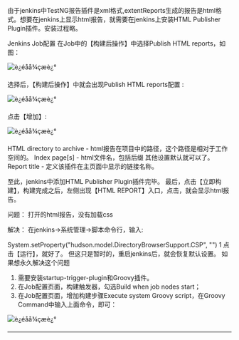 由于jenkins中TestNG报告插件是xml格式,extentReports生成的报告是html格式。想要在jenkins上显示html报告，就需要在jenkins上安装HTML Publisher Plugin插件。安装过程略。

Jenkins Job配置
在Job中的【构建后操作】中选择Publish HTML reports，如图： 

![è¿éåå¾çæè¿°](https://img-blog.csdn.net/20171121190841695?watermark/2/text/aHR0cDovL2Jsb2cuY3Nkbi5uZXQvQ2FyZV9zUXVlZW5kb20=/font/5a6L5L2T/fontsize/400/fill/I0JBQkFCMA==/dissolve/70/gravity/SouthEast)

选择后，【构建后操作】中就会出现Publish HTML reports配置 : 

![è¿éåå¾çæè¿°](https://img-blog.csdn.net/20171121191002412?watermark/2/text/aHR0cDovL2Jsb2cuY3Nkbi5uZXQvQ2FyZV9zUXVlZW5kb20=/font/5a6L5L2T/fontsize/400/fill/I0JBQkFCMA==/dissolve/70/gravity/SouthEast)

点击【增加】: 

![è¿éåå¾çæè¿°](https://img-blog.csdn.net/20171121191100743?watermark/2/text/aHR0cDovL2Jsb2cuY3Nkbi5uZXQvQ2FyZV9zUXVlZW5kb20=/font/5a6L5L2T/fontsize/400/fill/I0JBQkFCMA==/dissolve/70/gravity/SouthEast)


HTML directory to archive - html报告在项目中的路径，这个路径是相对于工作空间的。
Index page[s] - html文件名，包括后缀 其他设置默认就可以了。
Report title - 定义该插件在主页面中显示的链接名称。

至此，jenkins中添加HTML Publisher Plugin插件完毕。 
最后，点击【立即构建】，构建完成之后，左侧出现【HTML REPORT】入口，点击，就会显示html报告。

问题： 打开的html报告，没有加载css

解决： 在jenkins->系统管理->脚本命令行，输入:

System.setProperty("hudson.model.DirectoryBrowserSupport.CSP", "")
1
点击【运行】，就好了。 
但这只是暂时的，重启jenkins后，就会恢复默认设置。 
如果想永久解决这个问题 
1. 需要安装startup-trigger-plugin和Groovy插件。 
2. 在Job配置页面，构建触发器，勾选Build when job nodes start； 
3. 在Job配置页面，增加构建步骤Execute system Groovy script，在Groovy Command中输入上面命令，即可： 

![è¿éåå¾çæè¿°](https://img-blog.csdn.net/20171121195655625?watermark/2/text/aHR0cDovL2Jsb2cuY3Nkbi5uZXQvQ2FyZV9zUXVlZW5kb20=/font/5a6L5L2T/fontsize/400/fill/I0JBQkFCMA==/dissolve/70/gravity/SouthEast)

---------------------
